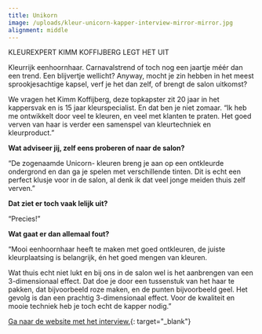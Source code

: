 ```yaml
---
title: Unikorn
image: /uploads/kleur-unicorn-kapper-interview-mirror-mirror.jpg
alignment: middle
---
```


KLEUREXPERT KIMM KOFFIJBERG LEGT HET UIT

Kleurrijk eenhoornhaar. Carnavalstrend of toch nog een jaartje m&eacute;&eacute;r dan een trend. Een blijvertje wellicht? Anyway, mocht je zin hebben in het meest sprookjesachtige kapsel, verf je het dan zelf, of brengt de salon uitkomst?

We vragen het Kimm Koffijberg, deze topkapster zit 20 jaar in het kappersvak en is 15 jaar kleurspecialist. En dat ben je niet zomaar. “Ik heb me ontwikkelt door veel te kleuren, en veel met klanten te praten. Het goed verven van haar is verder een samenspel van kleurtechniek en kleurproduct.”

**Wat adviseer jij, zelf eens proberen of naar de salon?**

“De zogenaamde Unicorn- kleuren breng je aan op een ontkleurde ondergrond en dan ga je spelen met verschillende tinten. Dit is echt een perfect klusje voor in de salon, al denk ik dat veel jonge meiden thuis zelf verven.”

**Dat ziet er toch vaak lelijk uit?**

“Precies!”

**Wat gaat er dan allemaal fout?**

“Mooi eenhoornhaar heeft te maken met goed ontkleuren, de juiste kleurplaatsing is belangrijk, &eacute;n het goed mengen van kleuren.

Wat thuis echt niet lukt en bij ons in de salon wel is het aanbrengen van een 3-dimensionaal effect. Dat doe je door een tussenstuk van het haar te pakken, dat bijvoorbeeld roze maken, en de punten bijvoorbeeld geel. Het gevolg is dan een prachtig 3-dimensionaal effect. Voor de kwaliteit en mooie techniek heb je toch echt de kapper nodig.”

[Ga naar de website met het interview.](https://www.mirror-mirror.nl/beauty-launches-new/2019/1/14/unicorn-haar-zelf-doen-of-salonwerk?fbclid=IwAR2wb6Y1qP_ABfkjkhWk5ut-JO7kchAHuWlcGtGSgl359gL2RJiudwqUWSE){: target="_blank"}